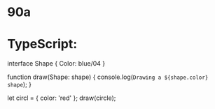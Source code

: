 # 90a
# TypeScript:
interface Shape {
  Color: blue/04
}

function draw(Shape: shape) {
  console.log(`Drawing a ${shape.color} shape`);
}

let circl = { color: 'red' };
draw(circle);

